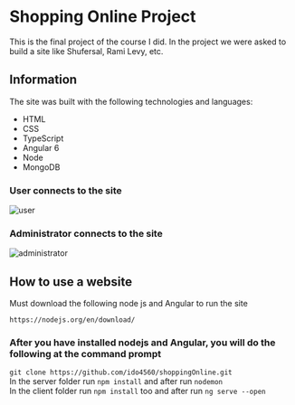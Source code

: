 # Shopping Online Project
This is the final project of the course I did.
In the project we were asked to build a site like Shufersal, Rami Levy, etc.

## Information
The site was built with the following technologies and languages:
- HTML
- CSS
- TypeScript
- Angular 6
- Node
- MongoDB

### User connects to the site
![user]("https://image.ibb.co/dbmPiK/098760.gif")

### Administrator connects to the site
![administrator]("https://image.ibb.co/d6EKiK/098760.gif")

## How to use a website
Must download the following node js and Angular to run the site
```
https://nodejs.org/en/download/
```
### After you have installed nodejs and Angular, you will do the following at the command prompt
`git clone https://github.com/ido4560/shoppingOnline.git` <br>
In the server folder run `npm install` and after run `nodemon` <br>
In the client folder run `npm install` too and after run `ng serve --open`<br>
